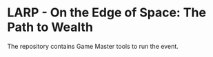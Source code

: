 # LARP - On the Edge of Space: The Path to Wealth

The repository contains Game Master tools to run the event.
